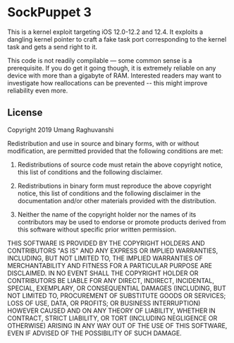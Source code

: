 # SockPuppet 3

This is a kernel exploit targeting iOS 12.0-12.2 and 12.4. It exploits a dangling kernel pointer to craft a fake task port
corresponding to the kernel task and gets a send right to it.

This code is not readily compilable — some common sense is a prerequisite. If you do get it going though, it is extremely
reliable on any device with more than a gigabyte of RAM. Interested readers may want to investigate how reallocations
can be prevented -- this might improve reliability even more.

## License

Copyright 2019 Umang Raghuvanshi

Redistribution and use in source and binary forms, with or without modification, are permitted provided that the following conditions are met:

1. Redistributions of source code must retain the above copyright notice, this list of conditions and the following disclaimer.

2. Redistributions in binary form must reproduce the above copyright notice, this list of conditions and the following disclaimer in the documentation and/or other materials provided with the distribution.

3. Neither the name of the copyright holder nor the names of its contributors may be used to endorse or promote products derived from this software without specific prior written permission.

THIS SOFTWARE IS PROVIDED BY THE COPYRIGHT HOLDERS AND CONTRIBUTORS "AS IS" AND ANY EXPRESS OR IMPLIED WARRANTIES, INCLUDING, BUT NOT LIMITED TO, THE IMPLIED WARRANTIES OF MERCHANTABILITY AND FITNESS FOR A PARTICULAR PURPOSE ARE DISCLAIMED. IN NO EVENT SHALL THE COPYRIGHT HOLDER OR CONTRIBUTORS BE LIABLE FOR ANY DIRECT, INDIRECT, INCIDENTAL, SPECIAL, EXEMPLARY, OR CONSEQUENTIAL DAMAGES (INCLUDING, BUT NOT LIMITED TO, PROCUREMENT OF SUBSTITUTE GOODS OR SERVICES; LOSS OF USE, DATA, OR PROFITS; OR BUSINESS INTERRUPTION) HOWEVER CAUSED AND ON ANY THEORY OF LIABILITY, WHETHER IN CONTRACT, STRICT LIABILITY, OR TORT (INCLUDING NEGLIGENCE OR OTHERWISE) ARISING IN ANY WAY OUT OF THE USE OF THIS SOFTWARE, EVEN IF ADVISED OF THE POSSIBILITY OF SUCH DAMAGE.
